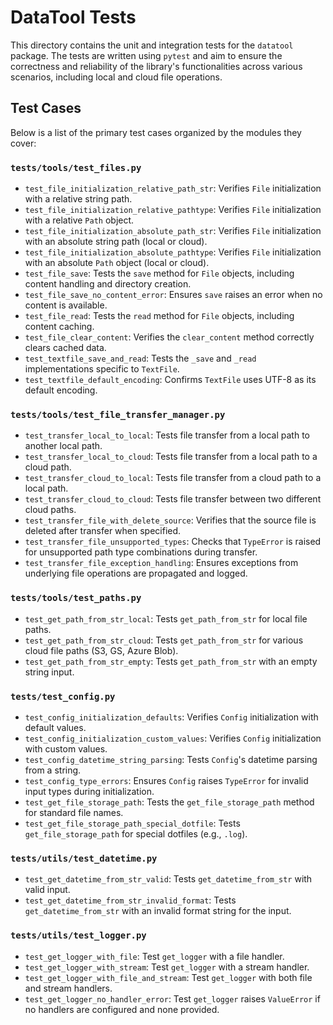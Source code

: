 # DataTool Tests

This directory contains the unit and integration tests for the `datatool` package. The tests are written using `pytest` and aim to ensure the correctness and reliability of the library's functionalities across various scenarios, including local and cloud file operations.

## Test Cases

Below is a list of the primary test cases organized by the modules they cover:

### `tests/tools/test_files.py`

-   `test_file_initialization_relative_path_str`: Verifies `File` initialization with a relative string path.
-   `test_file_initialization_relative_pathtype`: Verifies `File` initialization with a relative `Path` object.
-   `test_file_initialization_absolute_path_str`: Verifies `File` initialization with an absolute string path (local or cloud).
-   `test_file_initialization_absolute_pathtype`: Verifies `File` initialization with an absolute `Path` object (local or cloud).
-   `test_file_save`: Tests the `save` method for `File` objects, including content handling and directory creation.
-   `test_file_save_no_content_error`: Ensures `save` raises an error when no content is available.
-   `test_file_read`: Tests the `read` method for `File` objects, including content caching.
-   `test_file_clear_content`: Verifies the `clear_content` method correctly clears cached data.
-   `test_textfile_save_and_read`: Tests the `_save` and `_read` implementations specific to `TextFile`.
-   `test_textfile_default_encoding`: Confirms `TextFile` uses UTF-8 as its default encoding.

### `tests/tools/test_file_transfer_manager.py`

-   `test_transfer_local_to_local`: Tests file transfer from a local path to another local path.
-   `test_transfer_local_to_cloud`: Tests file transfer from a local path to a cloud path.
-   `test_transfer_cloud_to_local`: Tests file transfer from a cloud path to a local path.
-   `test_transfer_cloud_to_cloud`: Tests file transfer between two different cloud paths.
-   `test_transfer_file_with_delete_source`: Verifies that the source file is deleted after transfer when specified.
-   `test_transfer_file_unsupported_types`: Checks that `TypeError` is raised for unsupported path type combinations during transfer.
-   `test_transfer_file_exception_handling`: Ensures exceptions from underlying file operations are propagated and logged.

### `tests/tools/test_paths.py`

-   `test_get_path_from_str_local`: Tests `get_path_from_str` for local file paths.
-   `test_get_path_from_str_cloud`: Tests `get_path_from_str` for various cloud file paths (S3, GS, Azure Blob).
-   `test_get_path_from_str_empty`: Tests `get_path_from_str` with an empty string input.

### `tests/test_config.py`

-   `test_config_initialization_defaults`: Verifies `Config` initialization with default values.
-   `test_config_initialization_custom_values`: Verifies `Config` initialization with custom values.
-   `test_config_datetime_string_parsing`: Tests `Config`'s datetime parsing from a string.
-   `test_config_type_errors`: Ensures `Config` raises `TypeError` for invalid input types during initialization.
-   `test_get_file_storage_path`: Tests the `get_file_storage_path` method for standard file names.
-   `test_get_file_storage_path_special_dotfile`: Tests `get_file_storage_path` for special dotfiles (e.g., `.log`).

### `tests/utils/test_datetime.py`

-   `test_get_datetime_from_str_valid`: Tests `get_datetime_from_str` with valid input.
-   `test_get_datetime_from_str_invalid_format`: Tests `get_datetime_from_str` with an invalid format string for the input.

### `tests/utils/test_logger.py`

-   `test_get_logger_with_file`: Test `get_logger` with a file handler.
-   `test_get_logger_with_stream`: Test `get_logger` with a stream handler.
-   `test_get_logger_with_file_and_stream`: Test `get_logger` with both file and stream handlers.
-   `test_get_logger_no_handler_error`: Test `get_logger` raises `ValueError` if no handlers are configured and none provided.